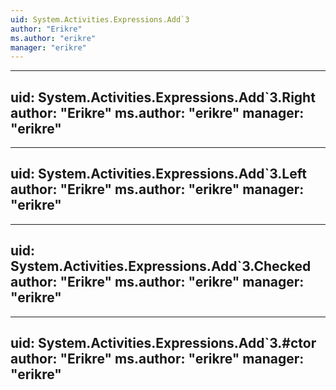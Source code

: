 ```yaml
---
uid: System.Activities.Expressions.Add`3
author: "Erikre"
ms.author: "erikre"
manager: "erikre"
---
```


---
uid: System.Activities.Expressions.Add`3.Right
author: "Erikre"
ms.author: "erikre"
manager: "erikre"
---

---
uid: System.Activities.Expressions.Add`3.Left
author: "Erikre"
ms.author: "erikre"
manager: "erikre"
---

---
uid: System.Activities.Expressions.Add`3.Checked
author: "Erikre"
ms.author: "erikre"
manager: "erikre"
---

---
uid: System.Activities.Expressions.Add`3.#ctor
author: "Erikre"
ms.author: "erikre"
manager: "erikre"
---
